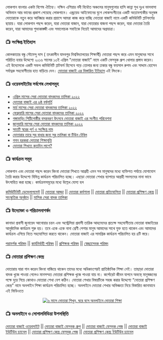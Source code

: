 লোকগান বাংলার একটা বিশেষ ঐতিহ্য। দক্ষিন এশিয়ার নদী বিধৌত অঞ্চলের মানুষগুলোর হাসি কান্না সুখ দুঃখ ভালবাসা অভিমান আর ভাবের প্রকাশ পেয়েছে লোকগানে। এন্ড্রয়েড আইফোনের যুগে লোকসংগীতের একটি অত্যাবশ্যকীয় অনুষঙ্গ দোতারাকে নতুন করে আবিষ্কার করার প্রয়াসে আমরা কাজ করে যাচ্ছি দোতারা বাজাই নামে একটি কমিউনিটি প্লাটফর্মের ছায়ায়। যারা লোকগান পছন্দ করেন, যারা দোতারা বাজান, যারা দোতারার বাজনা পছন্দ করেন, যারা দোতারা তৈরি করেন, যারা আমাদের শুভাকাঙ্ক্ষী এবং সমালোচক সবাইকে নিয়েই আমাদের অগ্রযাত্রা। 

### 📺 সংক্ষিপ্ত ইতিহাস
কোলকাতার বন্ধু সৌমেন্দু দাস ( তৎকালীন যাদবপুর বিশ্ববিদ্যালয়ের শিক্ষার্থী) দোতারা পছন্দ করে এমন মানুষদের সাথে পরিচিত হবার উদ্দেশ্যে ২০১৬ সালের ১৩ই এপ্রিল “দোতারা বাজাই” নামে একটি ফেসবুক গ্রুপ খোলার প্রস্তাব করেন। এই উদ্যোগকে একটি সফল কমিউনিটি প্লাটফর্ম হিসেবে গড়ে তোলার জন্য ঢাকার বন্ধু ফয়সাল রুপম এবং সাদ্দাম হোসেন সর্বাত্নক সহযোগীতার হাত বাড়িয়ে দেন। [দোতারা বাজাই এর বিস্তারিত ইতিহাস](https://dotarabajai.com/history) এই লিংকে। 

### 📺 ওয়েবসাইটের সর্বশেষ লেখাসমুহ
<!-- BLOGPOSTS:START -->
- [এপ্রিল মাসের সেরা দোতারা বাদকদের তালিকা ২০২২](https://dotarabajai.com/best-dotara-player/best-dotara-player-of-april-2022/)
- [দোতারা বাজাই এর ৬ষ্ঠ বর্ষপূর্তি](https://dotarabajai.com/anniversary-celebration/dotara-bajai-6th-year-celebration/)
- [মার্চ মাসের সেরা দোতারা বাদকদের তালিকা ২০২২](https://dotarabajai.com/best-dotara-player/best-dotara-player-of-march-2022/)
- [ফেব্রুয়ারি মাসের সেরা দোতারা বাদকদের তালিকা ২০২২](https://dotarabajai.com/best-dotara-player/best-dotara-player-of-february-2022/)
- [গঙ্গাফড়িং শিল্পীগোষ্ঠীর বসন্তবরণ উৎসবে দোতারা বাজাই এর সংগীত পরিবেশনা](https://dotarabajai.com/program/dotara-bajai-at-tangail-basanta-festival/)
- [জানুয়ারি মাসের সেরা দোতারা বাদকদের তালিকা ২০২২](https://dotarabajai.com/best-dotara-player/best-dotara-player-of-january-2022/)
- [সাতটি স্বরের পূর্ণ ও সংক্ষিপ্ত নাম](https://dotarabajai.com/dotara-learing/%e0%a6%b8%e0%a6%be%e0%a6%a4%e0%a6%9f%e0%a6%bf-%e0%a6%b8%e0%a7%8d%e0%a6%ac%e0%a6%b0%e0%a7%87%e0%a6%b0-%e0%a6%aa%e0%a7%82%e0%a6%b0%e0%a7%8d%e0%a6%a3-%e0%a6%93-%e0%a6%b8%e0%a6%82%e0%a6%95%e0%a7%8d/)
- [দোতারার তারে সুর বাধার জন্য সুর তালিকা বা টিউন টেবিল](https://dotarabajai.com/dotara-learing/%e0%a6%a6%e0%a7%8b%e0%a6%a4%e0%a6%be%e0%a6%b0%e0%a6%be%e0%a6%b0-%e0%a6%a4%e0%a6%be%e0%a6%b0%e0%a7%87-%e0%a6%b8%e0%a7%81%e0%a6%b0-%e0%a6%ac%e0%a6%be%e0%a6%a7%e0%a6%be%e0%a6%b0-%e0%a6%9c%e0%a6%a8/)
- [গগন হরকরা দোতারা শিক্ষাবৃত্তি](https://dotarabajai.com/dotara-training/gagan-harkara-dotara-scholarship/)
- [দোতারা শিখতে কতদিন লাগে?](https://dotarabajai.com/dotara-learing/how-much-time-needs-to-learn-dotara/)
<!-- BLOGPOSTS:END -->

### 📺 কার্যক্রম সমূহ
লোকগান এবং দোতারা পছন্দ করেন কিংবা দোতারা শিখতে আগ্রহী এমন সব মানুষদের মধ্যে ব্যক্তিগত পর্যায়ে যোগাযোগ তৈরি করার উদ্দেশ্যে বিভিন্ন কার্যক্রম পরিচালিত হচ্ছে। এছাড়া দোতারা শেখার ব্যাপারে আগ্রহী সদস্যদের নানা ভাবে উৎসাহিত করা হচ্ছে। কার্যক্রমসমূহের মধ্যে উল্লেখ যোগ্য হল <p>
[কমিউটিনিটি ডেভেলাপমেন্ট](https://www.facebook.com/groups/dotaraa) || [দোতারা আড্ডা](https://dotarabajai.com/category/dotara-adda) ||  [দোতারা কর্মশালা](https://dotarabajai.com/category/dotara-workshop) || [দোতারা প্রতিযোগিতা](https://dotarabajai.com/category/dotara-contest) || [দোতারা প্রশিক্ষণ কেন্দ্র](https://www.facebook.com/dtc.hq) || [সাংস্কৃতিক অনুষ্ঠান](https://dotarabajai.com/category/program) || [মাসিক সেরা বাদক তালিকা](https://dotarabajai.com/category/best-dotara-player) </p>

### 📺 উদ্যোক্তা ও পরিচালনাপর্ষদ
কানাডা প্রবাসী জুনায়েদ আনোয়ার চয়ন এবং অস্ট্রেলিয়া প্রবাসী তারিক আহমেদের প্রত্যক্ষ সহযোগীতায় দোতারা বাজাইয়ের আনুষ্ঠানিক কার্যক্রম শুরু হয়। তবে একে একে নানা শ্রেণী পেশার মানুষ আমাদের সাথে যুক্ত হতে থাকেন এবং আমাদের কার্যক্রম এগিয়ে নিতে সহযোগিতা করতে থাকেন। দোতারা বাজাই এর সামগ্রিক কার্যক্রম পরিচালিত হয় ৪টি স্তরে। <p>
[পরামর্শক পরিষদ](https://dotarabajai.com/advisory-council) || [কার্যনির্বাহী পরিষদ](https://dotarabajai.com/executive-council) || [প্রশিক্ষক পরিষদ](https://dotarabajai.com/instructor-council) || [স্বেচ্ছাসেবক পরিষদ](https://dotarabajai.com/volunteer-council) </p>

### 📺 দোতারা প্রশিক্ষণ কেন্দ্র
দোতারায় যারা গান করেন কিংবা বাজিয়ে থাকেন তাদের মধ্যে অধিকাংশেরই প্রাতিষ্ঠানিক শিক্ষা নেই। তাছাড়া দোতারা বাদক খুজে পাওয়া গেলেও মানসম্মত দোতারা প্রশিক্ষক খুজে পাওয়া যায় না। কর্পোরেট জীবন যাপনে অভ্যস্থ মানুষজনের পক্ষে দুরে গিয়ে কোথাও দোতারা শেখা বেশ কঠিন। দোতারা শেখার বিষয়টিকে সহজ করার উদ্দেশ্যে “দোতারা প্রশিক্ষণ কেন্দ্র” নামে অনলাইন শিক্ষা কার্যক্রম পরিচালিত হচ্ছে। অনলাইনে দোতারা শেখার অভিজ্ঞতা নিয়ে বিস্তারিত জানাযাবে এই ভিডিওতে <p align="center"> [![৬ মাসে দোতারা শিখুন, ঘরে বসে অনলাইনে দোতারা শিক্ষা](https://img.youtube.com/vi/qQvQVsx-MMU/0.jpg)](https://www.youtube.com/watch?v=qQvQVsx-MMU) </p>

### 📺 অনলাইনে ও সোশালমিডিয়া উপসস্থিতি
[দোতারা বাজাই ওয়েবসাইট](https://dotarabajai.com) || [দোতারা বাজাই ফেসবুক গ্রুপ](https://www.facebook.com/groups/dotaraa) || [দোতারা বাজাই ফেসবুক পেজ](https://www.facebook.com/dotarabajai.hq) || [দোতারা বাজাই ইউটিউব চ্যানেল](https://www.youtube.com/channel/UC9__3LDiQJq6i2TdGlkDPLw) || [দোতারা প্রশিক্ষণ কেন্দ্র ফেসবুক পেজ](https://www.facebook.com/dtc.hq) || [দোতারা প্রশিক্ষণ কেন্দ্র ইউটিউব চ্যানেল](https://www.youtube.com/c/dtchq) 
<!---
dotaraa/dotaraa is a ✨ special ✨ repository because its `README.md` (this file) appears on your GitHub profile.
You can click the Preview link to take a look at your changes.
--->
